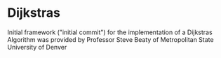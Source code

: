 # Dijkstras

Initial framework ("initial commit") for the implementation of a Dijkstras Algorithm was provided by Professor Steve Beaty of Metropolitan State University of Denver
